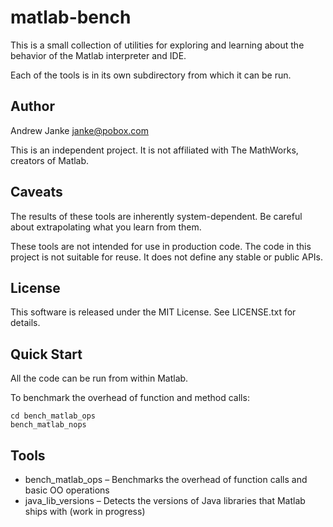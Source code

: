 matlab-bench
============

This is a small collection of utilities for exploring and learning about the behavior of the Matlab interpreter and IDE.

Each of the tools is in its own subdirectory from which it can be run.

## Author

Andrew Janke <janke@pobox.com>

This is an independent project. It is not affiliated with The MathWorks, creators of Matlab.

## Caveats

The results of these tools are inherently system-dependent. Be careful about extrapolating what you learn from them.

These tools are not intended for use in production code. The code in this project is not suitable for reuse. It does not define any stable or public APIs.

## License

This software is released under the MIT License. See LICENSE.txt for details.

## Quick Start

All the code can be run from within Matlab.

To benchmark the overhead of function and method calls:

    cd bench_matlab_ops
    bench_matlab_nops

## Tools

* bench_matlab_ops – Benchmarks the overhead of function calls and basic OO operations
* java_lib_versions – Detects the versions of Java libraries that Matlab ships with (work in progress)
